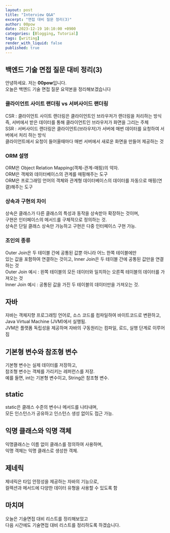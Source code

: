 ```yaml
---
layout: post
title: "Interview Q&A"
excerpt: "면접 대비 질문 정리(3)"
author: 00pow
date: 2023-12-19 10:10:00 +0900
categories: [Blogging, Tutorial]
tags: [writing]
render_with_liquid: false
published: true
---
```


## 백엔드 기술 면접 질문 대비 정리(3)

안녕하세요. 저는 **00pow**입니다.<br>
오늘은 백엔드 기술 면접 질문 요약본을 정리해보겠습니다<br>


### 클라이언트 사이트 랜더링 vs 서버사이드 랜더링

CSR : 클라이언트 사이트 랜더링은 클라이언트인 브라우저가 랜더링을 처리하는 방식 <br>
즉, 서버에서 받은 데이터를 통해 클라이언트인 브라우저가 화면을 그리는 주체<br>
SSR : 서버사이드 랜더링은 클라이언트(브라우저)가 서버에 매번 데이터를 요청하여 서버에서 처리
하는 방식<br>
클라이언트에서 요청이 들어올때마다 매번 서버에서 새로운 화면을 만들어 제공하는 것 <br>


### ORM 설명

ORM은 Object Relation Mapping(객체-관계-매핑)의 약자. <br>
ORM은 객체와 데이터베이스의 관계를 매핑해주는 도구 <br>
ORM은 프로그래밍 언어의 객체와 관계형 데이터베이스의 데이터를 자동으로 매핑(연결)해주는 도구 <br>

### 상속과 구현의 차이

상속은 클래스가 다른 클래스의 특성과 동작을 상속받아 확장하는 것이며, <br>
구현은 인터페이스의 메서드를 구체적으로 정의하는 것. <br>
상속은 단일 클래스 상속만 가능하고 구현은 다중 인터페이스 구현 가능.<br>

### 조인의 종류

Outer Join은 두 테이블 간에 공통된 값뿐 아니라 어느 한쪽 테이블에만 <br>
있는 값을 포함하여 연결하는 것이고, Inner Join은 두 테이블 간에 공통된 값만을 연결하는 것 <br>
Outer Join 예시 : 왼쪽 테이블의 모든 데이터와 일치하는 오른쪽 테이블의 데이터를 가져오는 것 <br>
Inner Join 예시 : 공통된 값을 가진 두 테이블의 데이터만을 가져오는 것. <br>


## 자바
자바는 객체지향 프로그래밍 언어로, 소스 코드를 컴파일하여 바이트코드로 변환하고, <br>
Java Virtual Machine (JVM)에서 실행됨. <br>
JVM은 플랫폼 독립성을 제공하며 자바의 구동원리는 컴파일, 로드, 실행 단계로 이루어짐<br>

## 기본형 변수와 참조형 변수
기본형 변수는 실제 데이터를 저장하고, <br>
참조형 변수는 객체를 가리키는 레퍼런스를 저장. <br>
예를 들면, int는 기본형 변수이고, String은 참조형 변수.<br>

## static 
static은 클래스 수준의 변수나 메서드를 나타내며, <br>
모든 인스턴스가 공유하고 인스턴스 생성 없이도 접근 가능. <br>


## 익명 클래스와 익명 객체
익명클래스는 이름 없이 클래스를 정의하여 사용하며, <br>
익명 객체는 익명 클래스로 생성한 객체. <br>

## 제네릭 
제네릭은 타입 안정성을 제공하는 자바의 기능으로, <br>
컬렉션과 메서드에 다양한 데이터 유형을 사용할 수 있도록 함<br>


## 마치며
오늘은 기술면접 대비 리스트를 정리해보았고<br>
다음 시간에도 기술면접 대비 리스트를 정리하도록 하겠습니다. <br>
